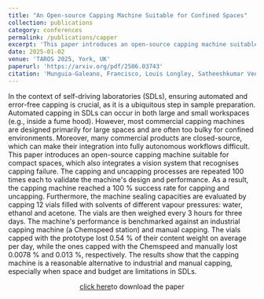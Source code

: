 ```yaml
---
title: "An Open-source Capping Machine Suitable for Confined Spaces"
collection: publications
category: conferences
permalink: /publications/capper
excerpt: 'This paper introduces an open-source capping machine suitable for compact spaces, which also integrates a vision system that recognises capping failure.'
date: 2025-01-02
venue: 'TAROS 2025, York, UK'
paperurl: 'https://arxiv.org/pdf/2506.03743'
citation: 'Munguia-Galeano, Francisco, Louis Longley, Satheeshkumar Veeramani, Zhengxue Zhou, Rob Clowes, Hatem Fakhruldeen, and Andrew I. Cooper. "An Open-source Capping Machine Suitable for Confined Spaces." arXiv preprint arXiv:2506.03743 (2025).'
---
```

In the context of self-driving laboratories (SDLs), ensuring automated and error-free capping is crucial, as it is a ubiquitous step in sample preparation. Automated capping in SDLs can occur in both large and small workspaces (e.g., inside a fume hood). However, most commercial capping machines are designed primarily for large spaces and are often too bulky for confined environments. Moreover, many commercial products are closed-source, which can make their integration into fully autonomous workflows difficult. This paper introduces an open-source capping machine suitable for compact spaces, which also integrates a vision system that recognises capping failure. The capping and uncapping processes are repeated 100 times each to validate the machine's design and performance. As a result, the capping machine reached a 100 % success rate for capping and uncapping. Furthermore, the machine sealing capacities are evaluated by capping 12 vials filled with solvents of different vapour pressures: water, ethanol and acetone. The vials are then weighed every 3 hours for three days. The machine's performance is benchmarked against an industrial capping machine (a Chemspeed station) and manual capping. The vials capped with the prototype lost 0.54 % of their content weight on average per day, while the ones capped with the Chemspeed and manually lost 0.0078 % and 0.013 %, respectively. The results show that the capping machine is a reasonable alternative to industrial and manual capping, especially when space and budget are limitations in SDLs.



<p style="text-align: center;"><a href="https://arxiv.org/pdf/2506.03743"> click here</a>to download the paper</p>